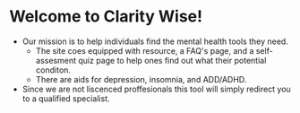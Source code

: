 <!-- # TechTogether-Chicago-team- -->
# Welcome to Clarity Wise!
- Our mission is to help individuals find the mental health tools they need.
  - The site coes equipped with resource, a FAQ's page, and a self-assesment quiz page to help ones find out what their potential conditon.
  - There are aids for depression, insomnia, and ADD/ADHD.
- Since we are not liscenced proffesionals this tool will simply redirect you to a qualified specialist.

